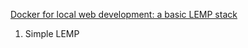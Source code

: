 [Docker for local web development: a basic LEMP stack](https://github.com/piccard21/docker-lemp.git)

1. Simple LEMP
